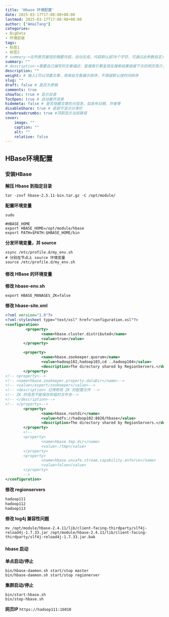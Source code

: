 ```yaml
---
title: 'Hbase 环境配置'
date: 2025-03-17T17:08:08+08:00
lastmod: 2025-03-17T17:08:08+08:00
author: ["AHaiTang"]
categories:
- BigData
- 环境安装
tags:
- 标签1
- 标签2
# summary->在列表页展现的摘要内容，自动生成，内容默认前70个字符，可通过此参数自定义，一般无需专门设置
summary: ""
# description->需要自己编写的文章描述，是搜索引擎呈现在搜索结果链接下方的网页简介，建议设置
description: ""
weight: # 输入1可以顶置文章，用来给文章展示排序，不填就默认按时间排序
slug: ""
draft: false # 是否为草稿
comments: true
showToc: true # 显示目录
TocOpen: true # 自动展开目录
hidemeta: false # 是否隐藏文章的元信息，如发布日期、作者等
disableShare: true # 底部不显示分享栏
showbreadcrumbs: true #顶部显示当前路径
cover:
    image: ""
    caption: ""
    alt: ""
    relative: false
---
```


## HBase环境配置
### 安装HBase

**解压 Hbase 到指定目录**
```
tar -zxvf hbase-2.5.11-bin.tar.gz -C /opt/module/
```

**配置环境变量**
```shell fold:shell脚本
sudo

#HBASE_HOME
export HBASE_HOME=/opt/module/hbase
export PATH=$PATH:$HBASE_HOME/bin
```

**分发环境变量，并 source**
```
xsync /etc/profile.d/my_env.sh
# 分别在节点上 source 环境变量
source /etc/profile.d/my_env.sh
```

#### 修改 HBase  的环境变量

**修改 hbase-env.sh**
```
export HBASE_MANAGES_ZK=false
```

**修改 hbase-site.xml**
```xml
<?xml version="1.0"?>
<?xml-stylesheet type="text/xsl" href="configuration.xsl"?>
<configuration>
		 <property>
                <name>hbase.cluster.distributed</name>
                <value>true</value>
        </property>

        <property>
                <name>hbase.zookeeper.quorum</name>
                <value>hadoop102,hadoop103,cd ..hadoop104</value>
                <description>The directory shared by RegionServers.</description>
        </property>
<!-- <property>-->
<!-- <name>hbase.zookeeper.property.dataDir</name>-->
<!-- <value>/export/zookeeper</value>-->
<!-- <description> 记得修改 ZK 的配置文件 -->
<!-- ZK 的信息不能保存到临时文件夹-->
<!-- </description>-->
<!-- </property>-->
        <property>
                <name>hbase.rootdir</name>
                <value>hdfs://hadoop102:8020/hbase</value>
                <description>The directory shared by RegionServers.</description>
        </property>
        <!--
        <property>
                <name>hbase.tmp.dir</name>
                <value>./tmp</value>
        </property>
        <property>
                <name>hbase.unsafe.stream.capability.enforce</name>
                <value>false</value>
        </property>
        -->
</configuration>

```

**修改 regionservers**
```bash
hadoop111
hadoop112
hadoop113
```

**修改 log4j 兼容性问题**
```
mv /opt/module/hbase-2.4.11/lib/client-facing-thirdparty/slf4j-reload4j-1.7.33.jar /opt/module/hbase-2.4.11/lib/client-facing-thirdparty/slf4j-reload4j-1.7.33.jar.bak
```

#### hbase 启动

**单点启动/停止**
```
bin/hbase-daemon.sh start/stop master
bin/hbase-daemon.sh start/stop regionerver
```

**集群启动/停止**
```
bin/start-hbase.sh
bin/stop-hbase.sh
```

**网页IP**
`https://hadoop111:16010`


